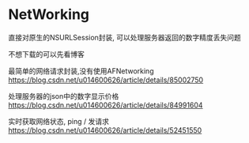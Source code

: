 # NetWorking
直接对原生的NSURLSession封装, 可以处理服务器返回的数字精度丢失问题

不想下载的可以先看博客

最简单的网络请求封装,没有使用AFNetworking
https://blog.csdn.net/u014600626/article/details/85002750

处理服务器的json中的数字显示价格
https://blog.csdn.net/u014600626/article/details/84991604

实时获取网络状态, ping / 发请求
https://blog.csdn.net/u014600626/article/details/52451550
